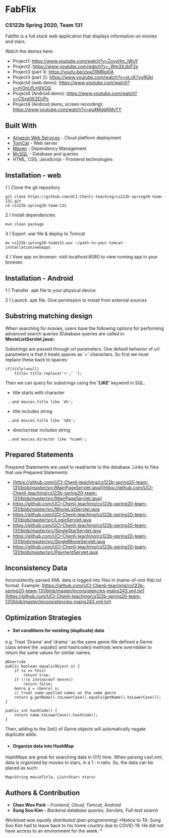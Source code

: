 
# FabFlix

### CS122b Spring 2020, Team 131

Fabflix is a full stack web application that displays information on movies and stars.

Watch the demos here:
* Project1: https://www.youtube.com/watch?v=ZovyHm_lWuY
* Project2: https://www.youtube.com/watch?v=_Wm3XJblF2s
* Project3 (part 1): https://youtu.be/zswZRMRpi0A
* Project3 (part 2): https://www.youtube.com/watch?v=oLcK7vvRGkI
* Project4 (web demo): https://www.youtube.com/watch?v=mOnUfLHXKDQ
* Project4 (Android demo): https://www.youtube.com/watch?v=CSyq0X2EUPs
* Project4 (Android demo, screen recording): https://www.youtube.com/watch?v=pu4MgbKMyYY


## Built With

* [Amazon Web Services](https://aws.amazon.com/) - Cloud platform deployment
* [TomCat](https://tomcat.apache.org/) - Web server
* [Maven](https://maven.apache.org/) - Dependency Management
* [MySQL](https://www.mysql.com/) - Database and queries
* HTML, CSS, JavaScript - Frontend technologies


## Installation - web

1 ) Clone the git repository
```
git clone https://github.com/UCI-Chenli-teaching/cs122b-spring20-team-131.git
cd cs122b-spring20-team-131
```

2 ) Install dependencies
```
mvn clean package
```

3 ) Export .war file & deploy to Tomcat
```
mv cs122b-spring20-team131.war ~/path-to-your-tomcat-installation/webapps
```

4 ) View app on browser: visit localhost:8080 to view running app in your browser.


## Installation - Android

1 ) Transfer .apk file to your physical device

2 ) Launch .apk file. Give permission to install from external sources


## Substring matching design

When searching for movies, users have the following options for performing advanced search queries
(Database queries are called in **MovieListServlet.java**):

Substrings are passed through url parameters. One default behavior of url parameters is that it treats spaces as '+' characters.
So first we must replace these back to spaces:
```
if(title!=null)
    title= title.replace('+',' ');
```
Then we can query for substrings using the **'LIKE'** keyword in SQL.

* title starts with character
```
 ..and movies.title like 'A%';
```
* title includes string
```
 ..and movies.title like '%A%';
```
* director/star includes string
```
 ..and movies.director like '%cam%';
```


## Prepared Statements
Prepared Statements are used to read/write to the database.
Links to files that use Prepared Statements:
* [https://github.com/UCI-Chenli-teaching/cs122b-spring20-team-131/blob/master/src/MainPageServlet.java](https://github.com/UCI-Chenli-teaching/cs122b-spring20-team-131/blob/master/src/MainPageServlet.java)
* https://github.com/UCI-Chenli-teaching/cs122b-spring20-team-131/blob/master/src/MovieListServlet.java
* https://github.com/UCI-Chenli-teaching/cs122b-spring20-team-131/blob/master/src/LoginServlet.java
* https://github.com/UCI-Chenli-teaching/cs122b-spring20-team-131/blob/master/src/SingleStarServlet.java
* https://github.com/UCI-Chenli-teaching/cs122b-spring20-team-131/blob/master/src/SingleMovieServlet.java
* https://github.com/UCI-Chenli-teaching/cs122b-spring20-team-131/blob/master/src/PaymentServlet.java


## Inconsistency Data
Inconsistently parsed XML data is logged into files in (name-of-xml-file).txt format.
Example: 
[https://github.com/UCI-Chenli-teaching/cs122b-spring20-team-131/blob/master/inconsistencies-mains243.xml.txt](https://github.com/UCI-Chenli-teaching/cs122b-spring20-team-131/blob/master/inconsistencies-mains243.xml.txt)



## Optimization Strategies
* #### Set conditions for existing (duplicate) data
e.g. Treat 'Drama' and 'drama ' as the same genre
We defined a Genre class where the .equals() and hashcode() methods were overridden to return the same values for similar names.
```
@Override
public boolean equals(Object o) {
	if (o == this)
		return true;
	if (!(o instanceof Genre))
		return false;
	Genre g = (Genre) o;
	// treat same-spelled names as the same genre
	return g.getName().toLowerCase().equals(getName().toLowerCase());
}

public int hashCode() {
    return name.toLowerCase().hashCode();
}
```
Then, adding to the Set() of Genre objects will automatically negate duplicate adds.

* #### Organize data into HashMap
HashMaps are great for searching data in O(1) time. When parsing cast.xml, data is organized by movies to stars, in a 1 : n ratio. So, the data can be placed as such:
```
Map<String movieTitle, List<Star> stars>
```



## Authors & Contribution

* **Chan Woo Park** - *Frontend, Cloud, Tomcat, Android*
* **Sung Soo Kim** - *Backend database queries, Servlets, Full-text search*


*Workload was equally distributed (pair-programming)*
*Notice to TA: Sung Soo Kim had to leave back to his home country due to COVID-19. He did not have access to an environment for the week. *
